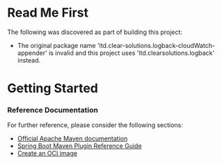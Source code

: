 # Read Me First
The following was discovered as part of building this project:

* The original package name 'ltd.clear-solutions.logback-cloudWatch-appender' is invalid and this project uses 'ltd.clearsolutions.logback' instead.

# Getting Started

### Reference Documentation
For further reference, please consider the following sections:

* [Official Apache Maven documentation](https://maven.apache.org/guides/index.html)
* [Spring Boot Maven Plugin Reference Guide](https://docs.spring.io/spring-boot/docs/3.2.2/maven-plugin/reference/html/)
* [Create an OCI image](https://docs.spring.io/spring-boot/docs/3.2.2/maven-plugin/reference/html/#build-image)

